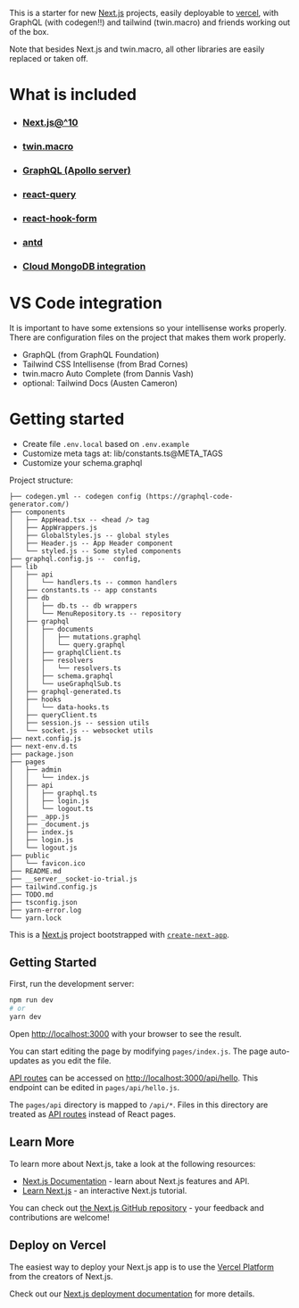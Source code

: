 This is a starter for new [Next.js](https://nextjs.org/) projects, easily deployable to [vercel](vercel.com/), with GraphQL (with codegen!!) and tailwind (twin.macro) and friends working out of the box.

Note that besides Next.js and twin.macro, all other libraries are easily replaced or taken off.

# What is included
- ### [Next.js@^10](https://nextjs.org/)
- ### [twin.macro](https://github.com/ben-rogerson/twin.macro/)
- ### [GraphQL (Apollo server)](https://www.apollographql.com/docs/apollo-server/v1/servers/micro/)
- ### [react-query](https://react-query.tanstack.com/)
- ### [react-hook-form](https://react-hook-form.com/)

- ### [antd](https://ant.design/)

- ### [Cloud MongoDB integration](https://cloud.mongodb.com)

# VS Code integration
It is important to have some extensions so your intellisense works properly. There are configuration files on the project that makes them work properly.

- GraphQL (from GraphQL Foundation)
- Tailwind CSS Intellisense (from Brad Cornes)
- twin.macro Auto Complete (from Dannis Vash)
- optional: Tailwind Docs (Austen Cameron)

# Getting started

- Create file `.env.local` based on `.env.example`
- Customize meta tags at: lib/constants.ts@META_TAGS
- Customize your schema.graphql




Project structure:

```
├── codegen.yml -- codegen config (https://graphql-code-generator.com/)
├── components
│   ├── AppHead.tsx -- <head /> tag
│   ├── AppWrappers.js
│   ├── GlobalStyles.js -- global styles
│   ├── Header.js -- App Header component
│   └── styled.js -- Some styled components
├── graphql.config.js --  config,
├── lib
│   ├── api
│   │   └── handlers.ts -- common handlers
│   ├── constants.ts -- app constants
│   ├── db
│   │   ├── db.ts -- db wrappers
│   │   └── MenuRepository.ts -- repository
│   ├── graphql
│   │   ├── documents
│   │   │   ├── mutations.graphql
│   │   │   └── query.graphql
│   │   ├── graphqlClient.ts
│   │   ├── resolvers
│   │   │   └── resolvers.ts
│   │   ├── schema.graphql
│   │   └── useGraphqlSub.ts
│   ├── graphql-generated.ts
│   ├── hooks
│   │   └── data-hooks.ts
│   ├── queryClient.ts
│   ├── session.js -- session utils
│   └── socket.js -- websocket utils
├── next.config.js
├── next-env.d.ts
├── package.json
├── pages
│   ├── admin
│   │   └── index.js
│   ├── api
│   │   ├── graphql.ts
│   │   ├── login.js
│   │   └── logout.ts
│   ├── _app.js
│   ├── _document.js
│   ├── index.js
│   ├── login.js
│   └── logout.js
├── public
│   └── favicon.ico
├── README.md
├── __server__socket-io-trial.js
├── tailwind.config.js
├── TODO.md
├── tsconfig.json
├── yarn-error.log
└── yarn.lock
```



This is a [Next.js](https://nextjs.org/) project bootstrapped with [`create-next-app`](https://github.com/vercel/next.js/tree/canary/packages/create-next-app).

## Getting Started

First, run the development server:

```bash
npm run dev
# or
yarn dev
```

Open [http://localhost:3000](http://localhost:3000) with your browser to see the result.

You can start editing the page by modifying `pages/index.js`. The page auto-updates as you edit the file.

[API routes](https://nextjs.org/docs/api-routes/introduction) can be accessed on [http://localhost:3000/api/hello](http://localhost:3000/api/hello). This endpoint can be edited in `pages/api/hello.js`.

The `pages/api` directory is mapped to `/api/*`. Files in this directory are treated as [API routes](https://nextjs.org/docs/api-routes/introduction) instead of React pages.

## Learn More

To learn more about Next.js, take a look at the following resources:

- [Next.js Documentation](https://nextjs.org/docs) - learn about Next.js features and API.
- [Learn Next.js](https://nextjs.org/learn) - an interactive Next.js tutorial.

You can check out [the Next.js GitHub repository](https://github.com/vercel/next.js/) - your feedback and contributions are welcome!

## Deploy on Vercel

The easiest way to deploy your Next.js app is to use the [Vercel Platform](https://vercel.com/import?utm_medium=default-template&filter=next.js&utm_source=create-next-app&utm_campaign=create-next-app-readme) from the creators of Next.js.

Check out our [Next.js deployment documentation](https://nextjs.org/docs/deployment) for more details.

